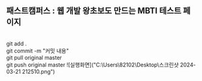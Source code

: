 ## 패스트캠퍼스 : 웹 개발 왕초보도 만드는 MBTI 테스트 페이지
<br>
git add . <br>
git commit -m "커밋 내용" <br>
git pull original master<br>
git push original master
![실행화면]("C:\Users\82102\Desktop\스크린샷 2024-03-21 212510.png")
